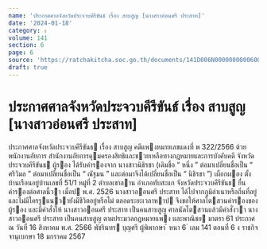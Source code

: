 ```yaml
---
name: 'ประกาศศาลจังหวัดประจวบคีรีขันธ์ เรื่อง สาบสูญ [นางสาวอ่อนศรี ประสาท]'
date: '2024-01-18'
category: ง
volume: 141
section: 6
page: 6
source: 'https://ratchakitcha.soc.go.th/documents/141D006N0000000000600.pdf'
draft: true
---
```


# ประกาศศาลจังหวัดประจวบคีรีขันธ์ เรื่อง สาบสูญ [นางสาวอ่อนศรี ประสาท]

ประกาศศาลจังหวัดประจวบคีรีขันธ เรื่อง สาบสูญ คดีแพงหมายเลขแดงที่ พ 322/2566 ด้วย พนักงานอัยการ สํานักงานอัยการคุมครองสิทธิและชวยเหลือทางกฎหมายและการบังคับคดี จังหวัดประจวบคีรีขันธ ผู้รอง ได้รับคํารองจาก นางสาวนิธิรชา (เดิมชื่อ “ หนึ่ง ” ต่อมาเปลี่ยนชื่อเป็น “ ศริวิมล ” ต่อมาเปลี่ยนชื่อเป็น “ ณัฐมน ” และต่อมาจึงได้เปลี่ยนชื่อเป็น “ นิธิรชา ”) เผือกผอง ตั้งบ้านเรือนอยู่บ้านเลขที่ 51/1 หมู่ที่ 2 ตําบลเขาลาน อําเภอทับสะแก จังหวัดประจวบคีรีขันธ ยื่นคํารองต่อศาลนี้วา เมื่อป พ.ศ. 2526 นางสาวออนศรี ประสาท ได้ไปจากภูมิลําเนาหรือถิ่นที่อยู่ และไม่มีใครรูแนวายังมีชีวิตอยู่หรือไม่ ตลอดระยะเวลาหาป จึงขอให้ศาลไตสวนคํารองของผู้รอง และมีคําสั่งให้ นางสาวออนศรี ประสาท เป็นคนสาบสูญ ศาลนัดไตสวนแล้วมีคําสั่งวา นางสาวออนศรี ประสาท เป็นคนสาบสูญ ตามประมวลกฎหมายแพง และพาณิชย มาตรา 61 ประกาศ ณ วันที่ 16 สิงหาคม พ.ศ. 2566 พัชรินทร บุญศรี ผู้พิพากษา ้ หนา 6 ่ เลม 141 ตอนที่ 6 ง ราชกิจจานุเบกษา 18 มกราคม 2567

